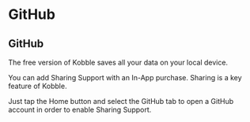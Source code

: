 # GitHub
## GitHub 

The free version of Kobble saves all your data on your local device.

You can add Sharing Support with an In-App purchase. Sharing is a key feature of Kobble.

Just tap the Home button and select the GitHub tab to open a GitHub account in order to enable Sharing Support.

